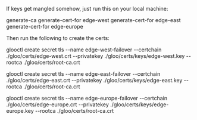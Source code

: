 If keys get mangled somehow, just run this on your local machine:

generate-ca
generate-cert-for edge-west
generate-cert-for edge-east
generate-cert-for edge-europe

Then run the following to create the certs:

glooctl create secret tls --name edge-west-failover --certchain ./gloo/certs/edge-west.crt --privatekey ./gloo/certs/keys/edge-west.key --rootca ./gloo/certs/root-ca.crt 

glooctl create secret tls --name edge-east-failover --certchain ./gloo/certs/edge-east.crt --privatekey ./gloo/certs/keys/edge-east.key --rootca ./gloo/certs/root-ca.crt 

glooctl create secret tls --name edge-europe-failover --certchain ./gloo/certs/edge-europe.crt --privatekey ./gloo/certs/keys/edge-europe.key --rootca ./gloo/certs/root-ca.crt 